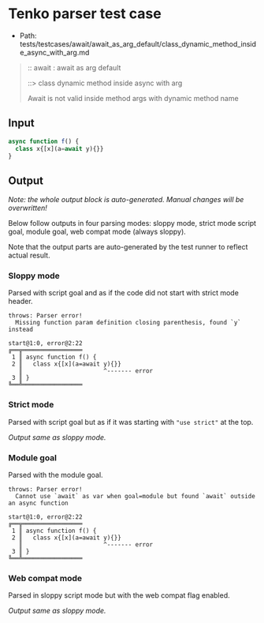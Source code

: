 # Tenko parser test case

- Path: tests/testcases/await/await_as_arg_default/class_dynamic_method_inside_async_with_arg.md

> :: await : await as arg default
>
> ::> class dynamic method inside async with arg
>
> Await is not valid inside method args with dynamic method name

## Input

`````js
async function f() {
  class x{[x](a=await y){}}
}
`````

## Output

_Note: the whole output block is auto-generated. Manual changes will be overwritten!_

Below follow outputs in four parsing modes: sloppy mode, strict mode script goal, module goal, web compat mode (always sloppy).

Note that the output parts are auto-generated by the test runner to reflect actual result.

### Sloppy mode

Parsed with script goal and as if the code did not start with strict mode header.

`````
throws: Parser error!
  Missing function param definition closing parenthesis, found `y` instead

start@1:0, error@2:22
╔══╦═════════════════
 1 ║ async function f() {
 2 ║   class x{[x](a=await y){}}
   ║                       ^------- error
 3 ║ }
╚══╩═════════════════

`````

### Strict mode

Parsed with script goal but as if it was starting with `"use strict"` at the top.

_Output same as sloppy mode._

### Module goal

Parsed with the module goal.

`````
throws: Parser error!
  Cannot use `await` as var when goal=module but found `await` outside an async function

start@1:0, error@2:22
╔══╦═════════════════
 1 ║ async function f() {
 2 ║   class x{[x](a=await y){}}
   ║                       ^------- error
 3 ║ }
╚══╩═════════════════

`````


### Web compat mode

Parsed in sloppy script mode but with the web compat flag enabled.

_Output same as sloppy mode._
